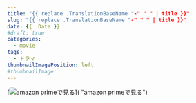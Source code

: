 ```yaml
---
title: "{{ replace .TranslationBaseName "-" " " | title }}"
slug: "{{ replace .TranslationBaseName "-" " " | title }}"
date: {{ .Date }}
#draft: true
categories:
  - movie
tags:
  - ドラマ
thumbnailImagePosition: left
#thumbnailImage: 
---
```


<!--more-->

[![amazon primeで見る]()]( "amazon primeで見る")

